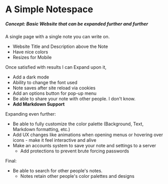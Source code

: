 # A Simple Notespace
##### Concept: Basic Website that can be expanded further and further
A single page with a single note you can write on.
- Website Title and Description above the Note
- Have nice colors
- Resizes for Mobile

Once satisfied with results I can Expand upon it,
- Add a dark mode
- Ability to change the font used
- Note saves after site reload via cookies
- Add an options button for pop-up menu
- Be able to share your note with other people. I don't know.
- **Add Markdown Support**

Expanding even further:
- Be able to fully customize the color palette (Background, Text, Markdown formatting, etc.)
- Add UX changes like animations when opening menus or hovering over icons - make it feel interactive and alive
- Make an accounts system to save your note and settings to a server
	- Add protections to prevent brute forcing passwords

Final:
- Be able to search for other people's notes.
	- Notes retain other people's color palettes and designs
